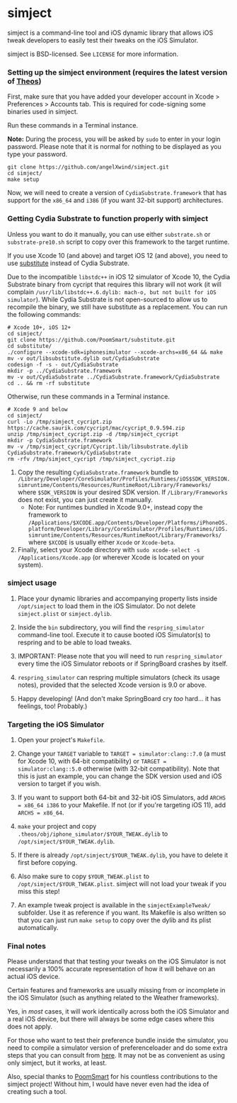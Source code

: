 # simject

simject is a command-line tool and iOS dynamic library that allows iOS tweak developers to easily test their tweaks on the iOS Simulator.

simject is BSD-licensed. See `LICENSE` for more information.

### Setting up the simject environment (requires the latest version of [Theos](https://github.com/theos/theos))

First, make sure that you have added your developer account in Xcode > Preferences > Accounts tab. This is required for code-signing some binaries used in simject.

Run these commands in a Terminal instance.

**Note:** During the process, you will be asked by `sudo` to enter in your login password. Please note that it is normal for nothing to be displayed as you type your password.

```
git clone https://github.com/angelXwind/simject.git
cd simject/
make setup
```

Now, we will need to create a version of `CydiaSubstrate.framework` that has support for the `x86_64` and `i386` (if you want 32-bit support) architectures.

### Getting Cydia Substrate to function properly with simject

Unless you want to do it manually, you can use either `substrate.sh` or `substrate-pre10.sh` script to copy over this framework to the target runtime.

If you use Xcode 10 (and above) and target iOS 12 (and above), you need to use [substitute](https://github.com/coolstar/substitute) instead of Cydia Substrate.

Due to the incompatible `libstdc++` in iOS 12 simulator of Xcode 10, the Cydia Substrate binary from cycript that requires this library will not work (it will complain `/usr/lib/libstdc++.6.dylib: mach-o, but not built for iOS simulator`). While Cydia Substrate is not open-sourced to allow us to recompile the binary, we still have substitute as a replacement. You can run the following commands:

```
# Xcode 10+, iOS 12+
cd simject/
git clone https://github.com/PoomSmart/substitute.git
cd substitute/
./configure --xcode-sdk=iphonesimulator --xcode-archs=x86_64 && make
mv -v out/libsubstitute.dylib out/CydiaSubstrate
codesign -f -s - out/CydiaSubstrate
mkdir -p ../CydiaSubstrate.framework
mv -v out/CydiaSubstrate ../CydiaSubstrate.framework/CydiaSubstrate
cd .. && rm -rf substitute
```
Otherwise, run these commands in a Terminal instance.

```
# Xcode 9 and below
cd simject/
curl -Lo /tmp/simject_cycript.zip https://cache.saurik.com/cycript/mac/cycript_0.9.594.zip
unzip /tmp/simject_cycript.zip -d /tmp/simject_cycript
mkdir -p CydiaSubstrate.framework
mv -v /tmp/simject_cycript/Cycript.lib/libsubstrate.dylib CydiaSubstrate.framework/CydiaSubstrate
rm -rfv /tmp/simject_cycript /tmp/simject_cycript.zip
```

1. Copy the resulting `CydiaSubstrate.framework` bundle to `/Library/Developer/CoreSimulator/Profiles/Runtimes/iOS$SDK_VERSION.simruntime/Contents/Resources/RuntimeRoot/Library/Frameworks/` where `$SDK_VERSION` is your desired SDK version. If `/Library/Frameworks` does not exist, you can just create it manually.
   * Note: For runtimes bundled in Xcode 9.0+, instead copy the framework to `/Applications/$XCODE.app/Contents/Developer/Platforms/iPhoneOS.platform/Developer/Library/CoreSimulator/Profiles/Runtimes/iOS.simruntime/Contents/Resources/RuntimeRoot/Library/Frameworks/` where `$XCODE` is usually either `Xcode` or `Xcode-beta`.
1. Finally, select your Xcode directory with `sudo xcode-select -s /Applications/Xcode.app` (or wherever Xcode is located on your system).

### simject usage

1. Place your dynamic libraries and accompanying property lists inside `/opt/simject` to load them in the iOS Simulator. Do not delete `simject.plist` or `simject.dylib`.

1. Inside the `bin` subdirectory, you will find the `respring_simulator` command-line tool. Execute it to cause booted iOS Simulator(s) to respring and to be able to load tweaks.

1. IMPORTANT: Please note that you will need to run `respring_simulator` every time the iOS Simulator reboots or if SpringBoard crashes by itself.

1. `respring_simulator` can respring multiple simulators (check its usage notes), provided that the selected Xcode version is 9.0 or above.

1. Happy developing! (And don't make SpringBoard cry *too* hard... it has feelings, too! Probably.)

### Targeting the iOS Simulator

1. Open your project's `Makefile`.

1. Change your `TARGET` variable to `TARGET = simulator:clang::7.0` (a must for Xcode 10, with 64-bit compatibility) or `TARGET = simulator:clang::5.0` otherwise (with 32-bit compatibility). Note that this is just an example, you can change the SDK version used and iOS version to target if you wish.

1. If you want to support both 64-bit and 32-bit iOS Simulators, add `ARCHS = x86_64 i386` to your Makefile. If not (or if you're targeting iOS 11), add `ARCHS = x86_64`.

1. `make` your project and copy `.theos/obj/iphone_simulator/$YOUR_TWEAK.dylib` to `/opt/simject/$YOUR_TWEAK.dylib`.

1. If there is already `/opt/simject/$YOUR_TWEAK.dylib`, you have to delete it first before copying.

1. Also make sure to copy `$YOUR_TWEAK.plist` to `/opt/simject/$YOUR_TWEAK.plist`. simject will not load your tweak if you miss this step!

1. An example tweak project is available in the `simjectExampleTweak/` subfolder. Use it as reference if you want. Its Makefile is also written so that you can just run `make setup` to copy over the dylib and its plist automatically.

### Final notes

Please understand that that testing your tweaks on the iOS Simulator is not necessarily a 100% accurate representation of how it will behave on an actual iOS device.

Certain features and frameworks are usually missing from or incomplete in the iOS Simulator (such as anything related to the Weather frameworks).

Yes, in *most* cases, it will work identically across both the iOS Simulator and a real iOS device, but there will always be some edge cases where this does not apply.

For those who want to test their preference bundle inside the simulator, you need to compile a simulator version of preferenceloader and do some extra steps that you can consult from [here](https://github.com/PoomSmart/preferenceloader-sim). It may not be as convenient as using only simject, but it works, at least.

Also, special thanks to [PoomSmart](https://github.com/PoomSmart) for his countless contributions to the simject project! Without him, I would have never even had the idea of creating such a tool.
